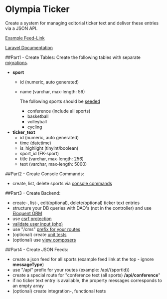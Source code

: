 # Olympia Ticker

Create a system for managing editorial ticker text and deliver these entries via a JSON API.

[Example Feed-Link](http://liveticker.laola1.at/olympia/json/tickertxt_all.json)

[Laravel Documentation](https://laravel.com/docs/5.4)

##Part1 - Create Tables:
Create the following tables with separate [migrations](https://laravel.com/docs/5.4/migrations).
- **sport**
    - id (numeric, auto generated)
    - name (varchar, max-length: 56)

        The following sports should be [seeded](https://laravel.com/docs/5.4/seeding)
        - conference (include all sports)
        - basketball
        - volleyball
        - cycling
- **ticker_text**
    - id (numeric, auto generated)
    - time (datetime)
    - is_highlight (tinyint/boolean)
    - sport_id (FK-sport)
    - title (varchar, max-length: 256)
    - text (varchar, max-length: 5000)

##Part2 - Create Console Commands:
- create, list, delete sports via [console commands](https://laravel.com/docs/5.4/artisan)

##Part3 - Create Backend:
 - create-, list-, edit(optional), delete(optional) ticker text entries
 - structure your DB queries with DAO's (not in the controller) and use [Eloquent ORM](https://laravel.com/docs/5.4/eloquent)
 - use [csrf protection](https://laravel.com/docs/5.4/middleware)
 - [validate user input (php)](https://laravel.com/docs/5.4/validation)
 - use "/cms" [prefix for your routes](https://laravel.com/docs/5.4/routing)
 - (optional) create [unit tests](https://laravel.com/docs/5.4/testing)
 - (optional) use [view composers](https://laravel.com/docs/5.4/views#view-composers)

##Part4 - Create JSON Feeds:
 - create a json feed for all sports (example feed link at the top - ignore **messageType**)
 - use "/api" prefix for your routes (example: /api/{sportId})
 - create a special route for "conference text (all sports) **/api/conference**"
 - if no ticker text entry is available, the property messages corresponds to an empty array
 - (optional) create integration-, functional tests



